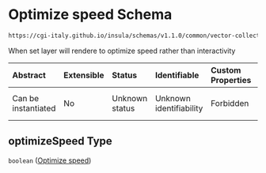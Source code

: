 # Optimize speed Schema

```txt
https://cgi-italy.github.io/insula/schemas/v1.1.0/common/vector-collection-render-config.schema.json#/$defs/vectorRenderModeOptions/properties/optimizeSpeed
```

When set layer will rendere to optimize speed rather than interactivity

| Abstract            | Extensible | Status         | Identifiable            | Custom Properties | Additional Properties | Access Restrictions | Defined In                                                                                                                         |
| :------------------ | :--------- | :------------- | :---------------------- | :---------------- | :-------------------- | :------------------ | :--------------------------------------------------------------------------------------------------------------------------------- |
| Can be instantiated | No         | Unknown status | Unknown identifiability | Forbidden         | Allowed               | none                | [vector-collection-render-config.schema.json\*](schemas/common/vector-collection-render-config.schema.json) |

## optimizeSpeed Type

`boolean` ([Optimize speed](vector-collection-render-config-defs-vector-render-mode-options-properties-optimize-speed.md))
